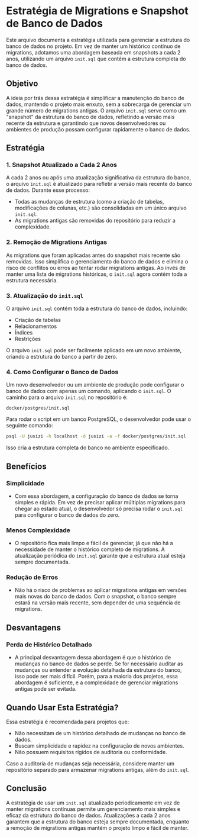 
# Estratégia de Migrations e Snapshot de Banco de Dados

Este arquivo documenta a estratégia utilizada para gerenciar a estrutura do banco de dados no projeto. Em vez de manter um histórico contínuo de migrations, adotamos uma abordagem baseada em snapshots a cada 2 anos, utilizando um arquivo `init.sql` que contém a estrutura completa do banco de dados.

## Objetivo

A ideia por trás dessa estratégia é simplificar a manutenção do banco de dados, mantendo o projeto mais enxuto, sem a sobrecarga de gerenciar um grande número de migrations antigas. O arquivo `init.sql` serve como um "snapshot" da estrutura do banco de dados, refletindo a versão mais recente da estrutura e garantindo que novos desenvolvedores ou ambientes de produção possam configurar rapidamente o banco de dados.

## Estratégia

### **1. Snapshot Atualizado a Cada 2 Anos**
A cada 2 anos ou após uma atualização significativa da estrutura do banco, o arquivo `init.sql` é atualizado para refletir a versão mais recente do banco de dados. Durante esse processo:
- Todas as mudanças de estrutura (como a criação de tabelas, modificações de colunas, etc.) são consolidadas em um único arquivo `init.sql`.
- As migrations antigas são removidas do repositório para reduzir a complexidade.

### **2. Remoção de Migrations Antigas**
As migrations que foram aplicadas antes do snapshot mais recente são removidas. Isso simplifica o gerenciamento do banco de dados e elimina o risco de conflitos ou erros ao tentar rodar migrations antigas. Ao invés de manter uma lista de migrations históricas, o `init.sql` agora contém toda a estrutura necessária.

### **3. Atualização do `init.sql`**
O arquivo `init.sql` contém toda a estrutura do banco de dados, incluindo:
- Criação de tabelas
- Relacionamentos
- Índices
- Restrições

O arquivo `init.sql` pode ser facilmente aplicado em um novo ambiente, criando a estrutura do banco a partir do zero.

### **4. Como Configurar o Banco de Dados**
Um novo desenvolvedor ou um ambiente de produção pode configurar o banco de dados com apenas um comando, aplicando o `init.sql`. O caminho para o arquivo `init.sql` no repositório é:

```
docker/postgres/init.sql
```

Para rodar o script em um banco PostgreSQL, o desenvolvedor pode usar o seguinte comando:

```bash
psql -U jusizi -h localhost -d jusizi -a -f docker/postgres/init.sql
```

Isso cria a estrutura completa do banco no ambiente especificado.

## Benefícios

### **Simplicidade**
- Com essa abordagem, a configuração do banco de dados se torna simples e rápida. Em vez de precisar aplicar múltiplas migrations para chegar ao estado atual, o desenvolvedor só precisa rodar o `init.sql` para configurar o banco de dados do zero.

### **Menos Complexidade**
- O repositório fica mais limpo e fácil de gerenciar, já que não há a necessidade de manter o histórico completo de migrations. A atualização periódica do `init.sql` garante que a estrutura atual esteja sempre documentada.

### **Redução de Erros**
- Não há o risco de problemas ao aplicar migrations antigas em versões mais novas do banco de dados. Com o snapshot, o banco sempre estará na versão mais recente, sem depender de uma sequência de migrations.

## Desvantagens

### **Perda de Histórico Detalhado**
- A principal desvantagem dessa abordagem é que o histórico de mudanças no banco de dados se perde. Se for necessário auditar as mudanças ou entender a evolução detalhada da estrutura do banco, isso pode ser mais difícil. Porém, para a maioria dos projetos, essa abordagem é suficiente, e a complexidade de gerenciar migrations antigas pode ser evitada.

## Quando Usar Esta Estratégia?

Essa estratégia é recomendada para projetos que:
- Não necessitam de um histórico detalhado de mudanças no banco de dados.
- Buscam simplicidade e rapidez na configuração de novos ambientes.
- Não possuem requisitos rígidos de auditoria ou conformidade.

Caso a auditoria de mudanças seja necessária, considere manter um repositório separado para armazenar migrations antigas, além do `init.sql`.

## Conclusão

A estratégia de usar um `init.sql` atualizado periodicamente em vez de manter migrations contínuas permite um gerenciamento mais simples e eficaz da estrutura do banco de dados. Atualizações a cada 2 anos garantem que a estrutura do banco esteja sempre documentada, enquanto a remoção de migrations antigas mantém o projeto limpo e fácil de manter.

